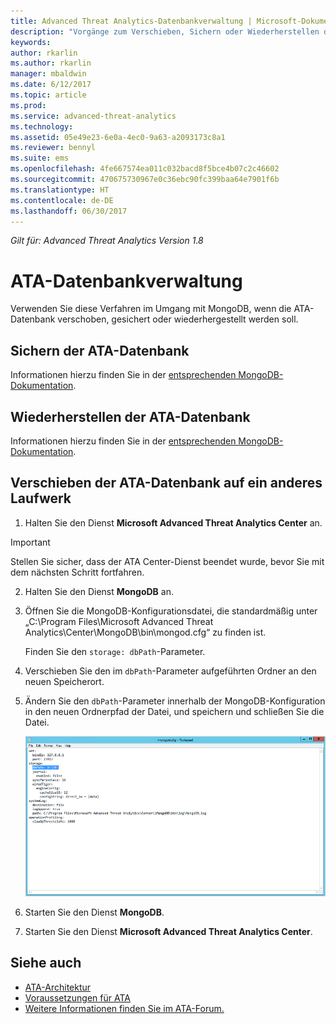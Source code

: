 ```yaml
---
title: Advanced Threat Analytics-Datenbankverwaltung | Microsoft-Dokumentation
description: "Vorgänge zum Verschieben, Sichern oder Wiederherstellen der ATA-Datenbank."
keywords: 
author: rkarlin
ms.author: rkarlin
manager: mbaldwin
ms.date: 6/12/2017
ms.topic: article
ms.prod: 
ms.service: advanced-threat-analytics
ms.technology: 
ms.assetid: 05e49e23-6e0a-4ec0-9a63-a2093173c8a1
ms.reviewer: bennyl
ms.suite: ems
ms.openlocfilehash: 4fe667574ea011c032bacd8f5bce4b07c2c46602
ms.sourcegitcommit: 470675730967e0c36ebc90fc399baa64e7901f6b
ms.translationtype: HT
ms.contentlocale: de-DE
ms.lasthandoff: 06/30/2017
---
```

*Gilt für: Advanced Threat Analytics Version 1.8*



# ATA-Datenbankverwaltung
<a id="ata-database-management" class="xliff"></a>
Verwenden Sie diese Verfahren im Umgang mit MongoDB, wenn die ATA-Datenbank verschoben, gesichert oder wiederhergestellt werden soll.

## Sichern der ATA-Datenbank
<a id="backing-up-the-ata-database" class="xliff"></a>
Informationen hierzu finden Sie in der [entsprechenden MongoDB-Dokumentation](http://docs.mongodb.org/manual/administration/backup/).

## Wiederherstellen der ATA-Datenbank
<a id="restoring-the-ata-database" class="xliff"></a>
Informationen hierzu finden Sie in der [entsprechenden MongoDB-Dokumentation](http://docs.mongodb.org/manual/administration/backup/).

## Verschieben der ATA-Datenbank auf ein anderes Laufwerk
<a id="moving-the-ata-database-to-another-drive" class="xliff"></a>

1.  Halten Sie den Dienst **Microsoft Advanced Threat Analytics Center** an.
> [!Important] 
> Stellen Sie sicher, dass der ATA Center-Dienst beendet wurde, bevor Sie mit dem nächsten Schritt fortfahren.

2.  Halten Sie den Dienst **MongoDB** an.

3.  Öffnen Sie die MongoDB-Konfigurationsdatei, die standardmäßig unter „C:\Program Files\Microsoft Advanced Threat Analytics\Center\MongoDB\bin\mongod.cfg“ zu finden ist.

    Finden Sie den `storage: dbPath`-Parameter.

4.  Verschieben Sie den im `dbPath`-Parameter aufgeführten Ordner an den neuen Speicherort.

5.  Ändern Sie den `dbPath`-Parameter innerhalb der MongoDB-Konfiguration in den neuen Ordnerpfad der Datei, und speichern und schließen Sie die Datei.

    ![Ändern des MongoDB-Konfigurationsimages](media/ATA-mongoDB-moveDB.png)

6.  Starten Sie den Dienst **MongoDB**.

7. Starten Sie den Dienst **Microsoft Advanced Threat Analytics Center**.

## Siehe auch
<a id="see-also" class="xliff"></a>
- [ATA-Architektur](ata-architecture.md)
- [Voraussetzungen für ATA](ata-prerequisites.md)
- [Weitere Informationen finden Sie im ATA-Forum.](https://social.technet.microsoft.com/Forums/security/home?forum=mata)


